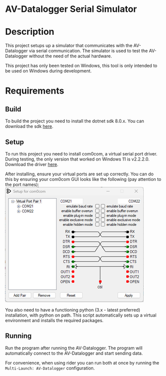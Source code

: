 ﻿# AV-Datalogger Serial Simulator

# Description

This project setups up a simulator that communicates with the AV-Datalogger via serial communication.
The simulator is used to test the AV-Datalogger without the need of the actual hardware.

This project has only been tested on Windows, this tool is only intended to be used on Windows during development.

# Requirements

## Build

To build the project you need to install the dotnet sdk 8.0.x.
You can download the sdk [here](https://dotnet.microsoft.com/download/dotnet/8.0).

## Setup

To run this project you need to install com0com, a virtual serial port driver. During testing, the only version that
worked on Windows 11 is v2.2.2.0.
Download the driver [here](https://sourceforge.net/projects/com0com/files/com0com/2.2.2.0).

After installing, ensure your virtual ports are set up correctly. You can do this by ensuring your com0com GUI looks
like
the following (pay attention to the port names):  
![GUI](img/com0com.png)

You also need to have a functioning python (3.x - latest preferred) installation, with python on path. This script
automatically sets up a
virtual environment and installs the required packages.

## Running

Run the program after running the AV-Datalogger. The program will automatically connect to the AV-Datalogger and start
sending data.

For convenience, when using rider you can run both at once by running the `Multi-Launch: AV-Datalogger` configuration.